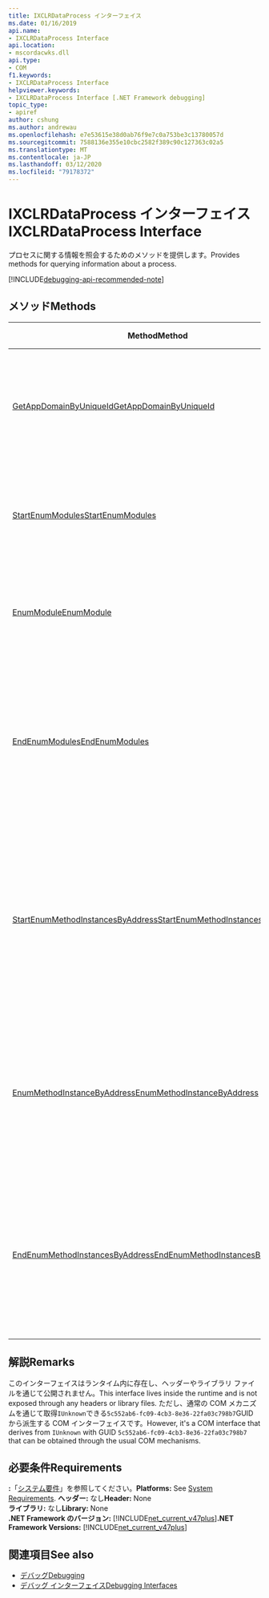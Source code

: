 ```yaml
---
title: IXCLRDataProcess インターフェイス
ms.date: 01/16/2019
api.name:
- IXCLRDataProcess Interface
api.location:
- mscordacwks.dll
api.type:
- COM
f1.keywords:
- IXCLRDataProcess Interface
helpviewer.keywords:
- IXCLRDataProcess Interface [.NET Framework debugging]
topic_type:
- apiref
author: cshung
ms.author: andrewau
ms.openlocfilehash: e7e53615e38d0ab76f9e7c0a753be3c13780057d
ms.sourcegitcommit: 7588136e355e10cbc2582f389c90c127363c02a5
ms.translationtype: MT
ms.contentlocale: ja-JP
ms.lasthandoff: 03/12/2020
ms.locfileid: "79178372"
---
```

# <a name="ixclrdataprocess-interface"></a><span data-ttu-id="24f6b-102">IXCLRDataProcess インターフェイス</span><span class="sxs-lookup"><span data-stu-id="24f6b-102">IXCLRDataProcess Interface</span></span>

<span data-ttu-id="24f6b-103">プロセスに関する情報を照会するためのメソッドを提供します。</span><span class="sxs-lookup"><span data-stu-id="24f6b-103">Provides methods for querying information about a process.</span></span>

[!INCLUDE[debugging-api-recommended-note](../../../../includes/debugging-api-recommended-note.md)]

## <a name="methods"></a><span data-ttu-id="24f6b-104">メソッド</span><span class="sxs-lookup"><span data-stu-id="24f6b-104">Methods</span></span>

| <span data-ttu-id="24f6b-105">Method</span><span class="sxs-lookup"><span data-stu-id="24f6b-105">Method</span></span>                                                                                                                                               | <span data-ttu-id="24f6b-106">説明</span><span class="sxs-lookup"><span data-stu-id="24f6b-106">Description</span></span>                                                                                     |
| ---------------------------------------------------------------------------------------------------------------------------------------------------- | ----------------------------------------------------------------------------------------------- |
| [<span data-ttu-id="24f6b-107">GetAppDomainByUniqueId</span><span class="sxs-lookup"><span data-stu-id="24f6b-107">GetAppDomainByUniqueId</span></span>](ixclrdataprocess-getappdomainbyuniqueid-method.md)                       | <span data-ttu-id="24f6b-108">一意`AppDomain`の ID を使用してプロセス内の を取得します。</span><span class="sxs-lookup"><span data-stu-id="24f6b-108">Gets an `AppDomain` in a process by its unique id.</span></span>                                              |
| [<span data-ttu-id="24f6b-109">StartEnumModules</span><span class="sxs-lookup"><span data-stu-id="24f6b-109">StartEnumModules</span></span>](ixclrdataprocess-startenummodules-method.md)                                   | <span data-ttu-id="24f6b-110">プロセスのモジュールを列挙するハンドルを提供します。</span><span class="sxs-lookup"><span data-stu-id="24f6b-110">Provides a handle to enumerate the modules of a process.</span></span>                                        |
| [<span data-ttu-id="24f6b-111">EnumModule</span><span class="sxs-lookup"><span data-stu-id="24f6b-111">EnumModule</span></span>](ixclrdataprocess-enummodule-method.md)                                               | <span data-ttu-id="24f6b-112">このプロセスのモジュールを列挙します。</span><span class="sxs-lookup"><span data-stu-id="24f6b-112">Enumerates the modules of this process.</span></span>                                                         |
| [<span data-ttu-id="24f6b-113">EndEnumModules</span><span class="sxs-lookup"><span data-stu-id="24f6b-113">EndEnumModules</span></span>](ixclrdataprocess-endenummodules-method.md)                                       | <span data-ttu-id="24f6b-114">モジュールの列挙時に使用される内部反復子によって使用されるリソースを解放します。</span><span class="sxs-lookup"><span data-stu-id="24f6b-114">Releases the resources used by internal iterators used during module enumeration.</span></span>               |
| [<span data-ttu-id="24f6b-115">StartEnumMethodInstancesByAddress</span><span class="sxs-lookup"><span data-stu-id="24f6b-115">StartEnumMethodInstancesByAddress</span></span>](ixclrdataprocess-startenummethodinstancesbyaddress-method.md) | <span data-ttu-id="24f6b-116">指定したアドレス`AppDomain`から開始するメソッド インスタンスを列挙するハンドルを提供します。</span><span class="sxs-lookup"><span data-stu-id="24f6b-116">Provides a handle to enumerate the method instances of `AppDomain` starting at a given address.</span></span> |
| [<span data-ttu-id="24f6b-117">EnumMethodInstanceByAddress</span><span class="sxs-lookup"><span data-stu-id="24f6b-117">EnumMethodInstanceByAddress</span></span>](ixclrdataprocess-enummethodinstancebyaddress-method.md)             | <span data-ttu-id="24f6b-118">アドレス オフセットから開始するこのプロセスのメソッド インスタンスを列挙します。</span><span class="sxs-lookup"><span data-stu-id="24f6b-118">Enumerates the method instances of this process starting at an address offset.</span></span>                  |
| [<span data-ttu-id="24f6b-119">EndEnumMethodInstancesByAddress</span><span class="sxs-lookup"><span data-stu-id="24f6b-119">EndEnumMethodInstancesByAddress</span></span>](ixclrdataprocess-endenummethodinstancesbyaddress-method.md)     | <span data-ttu-id="24f6b-120">インスタンスの列挙時に使用される内部反復子によって使用されるリソースを解放します。</span><span class="sxs-lookup"><span data-stu-id="24f6b-120">Releases the resources used by internal iterators used during instance enumeration.</span></span>             |

## <a name="remarks"></a><span data-ttu-id="24f6b-121">解説</span><span class="sxs-lookup"><span data-stu-id="24f6b-121">Remarks</span></span>

<span data-ttu-id="24f6b-122">このインターフェイスはランタイム内に存在し、ヘッダーやライブラリ ファイルを通じて公開されません。</span><span class="sxs-lookup"><span data-stu-id="24f6b-122">This interface lives inside the runtime and is not exposed through any headers or library files.</span></span> <span data-ttu-id="24f6b-123">ただし、通常の COM メカニズムを通じて取得`IUnknown`できる`5c552ab6-fc09-4cb3-8e36-22fa03c798b7`GUID から派生する COM インターフェイスです。</span><span class="sxs-lookup"><span data-stu-id="24f6b-123">However, it's a COM interface that derives from `IUnknown` with GUID `5c552ab6-fc09-4cb3-8e36-22fa03c798b7` that can be obtained through the usual COM mechanisms.</span></span>

## <a name="requirements"></a><span data-ttu-id="24f6b-124">必要条件</span><span class="sxs-lookup"><span data-stu-id="24f6b-124">Requirements</span></span>

<span data-ttu-id="24f6b-125">**:**「[システム要件](../../../../docs/framework/get-started/system-requirements.md)」を参照してください。</span><span class="sxs-lookup"><span data-stu-id="24f6b-125">**Platforms:** See [System Requirements](../../../../docs/framework/get-started/system-requirements.md).</span></span>
<span data-ttu-id="24f6b-126">**ヘッダー:** なし</span><span class="sxs-lookup"><span data-stu-id="24f6b-126">**Header:** None</span></span>  
<span data-ttu-id="24f6b-127">**ライブラリ:** なし</span><span class="sxs-lookup"><span data-stu-id="24f6b-127">**Library:** None</span></span>  
<span data-ttu-id="24f6b-128">**.NET Framework のバージョン:** [!INCLUDE[net_current_v47plus](../../../../includes/net-current-v47plus.md)]</span><span class="sxs-lookup"><span data-stu-id="24f6b-128">**.NET Framework Versions:** [!INCLUDE[net_current_v47plus](../../../../includes/net-current-v47plus.md)]</span></span>  

## <a name="see-also"></a><span data-ttu-id="24f6b-129">関連項目</span><span class="sxs-lookup"><span data-stu-id="24f6b-129">See also</span></span>

- [<span data-ttu-id="24f6b-130">デバッグ</span><span class="sxs-lookup"><span data-stu-id="24f6b-130">Debugging</span></span>](index.md)
- [<span data-ttu-id="24f6b-131">デバッグ インターフェイス</span><span class="sxs-lookup"><span data-stu-id="24f6b-131">Debugging Interfaces</span></span>](debugging-interfaces.md)
